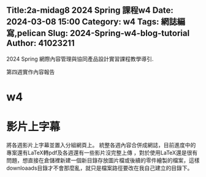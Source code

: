 Title:2a-midag8 2024 Spring 課程w4
Date: 2024-03-08 15:00
Category: w4
Tags: 網誌編寫,pelican
Slug: 2024-Spring-w4-blog-tutorial
Author:  41023211
---

2024 Spring 網際內容管理與協同產品設計實習課程教學導引.

<!-- PELICAN_END_SUMMARY -->
第四週實作內容報告

# w4
# 影片上字幕
將各週影片上字幕並置入分組網頁上。 統整各週內容合併成網誌，目前進度中的專案還有LaTeX轉pdf及各週還有一些影片沒完整上傳 ，對於使用LaTeX還是很有問題，想直接在倉儲裡新建一個新目錄存放圖片檔或後續的零件繪製的檔案，這樣downloaads目錄才不會那麼亂，就只是檔案路徑要改在我自己建立的目錄下。